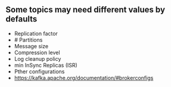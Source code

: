 ## Some topics may need different values by defaults
* Replication factor
* \# Partitions
* Message size
* Compression level
* Log cleanup policy
* min InSync Replicas (ISR)
* Pther configurations
* https://kafka.apache.org/documentation/#brokerconfigs
